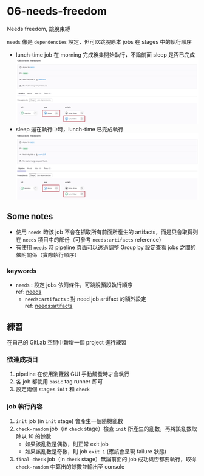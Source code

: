 # 06-needs-freedom
Needs freedom, 跳脫束縛

`needs` 像是 `dependencies` 設定，但可以跳脫原本 jobs 在 stages 中的執行順序 

- lunch-time job 在 morning 完成後集開始執行，不論前面 sleep 是否已完成 
    ![](../src/img/img4.png)
- sleep 還在執行中時，lunch-time 已完成執行 
    ![](../src/img/img5.png)


## Some notes
- 使用 `needs` 時該 job 不會在抓取所有前面所產生的 artifacts，而是只會取得列在 `needs` 項目中的部份（可參考 `needs:artifacts` reference）
- 有使用 `needs` 時 pipeline 頁面可以透過調整 Group by 設定查看 jobs 之間的依附關係（實際執行順序） <br>

### keywords
- `needs` : 設定 jobs 依附條件，可跳脫預設執行順序 <br>
  ref: [needs](https://docs.gitlab.com/ee/ci/yaml/#needs) 
  - `needs:artifacts` : 對 need job artifact 的額外設定 <br>
    ref: [needs:artifacts](https://docs.gitlab.com/ee/ci/yaml/#needsartifacts)

## 練習
在自己的 GitLab 空間中新增一個 project 進行練習

### 欲達成項目
1. pipeline 在使用瀏覽器 GUI 手動觸發時才會執行
1. 各 job 都使用 `basic` tag runner 即可
1. 設定兩個 stages `init` 和 `check`

### job 執行內容
1. `init` job (in `init` stage) 會產生一個隨機亂數
1. `check-random` job（in `check` stage）檢查 `init` 所產生的亂數，再將該亂數取除以 10 的餘數
     - 如果該亂數是偶數，則正常 exit job
    - 如果該亂數是奇數，則 job `exit 1` (應該會呈現 failure 狀態)
2. `final-check` job（in `check` stage）無論前面的 job 成功與否都要執行，取得 `check-random` 中算出的餘數並輸出至 console
